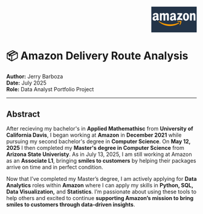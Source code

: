 <p align="right">
  <img src="Amazon-Symbol.jpg" alt="Amazon Logo" width="120"/>
</p>

# 📦 Amazon Delivery Route Analysis

**Author:** Jerry Barboza  
**Date:** July 2025  
**Role:** Data Analyst Portfolio Project  



---

## Abstract

After recieving my bachelor's in **Applied Mathemathisc** from **University of California Davis**, I began working at **Amazon** in **December 2021** while pursuing my second bachelor's degree in **Computer Science**. On **May 12, 2025** I then completed my **Master's degree in Computer Science** from **Arizona State Univeristy**. As in July 13, 2025, I am still working at Amazon as an **Associate L1**, bringing **smiles to customers** by helping their packages arrive on time and in perfect condition.

Now that I’ve completed my Master’s degree, I am actively applying for **Data Analytics** roles within **Amazon** where I can apply my skills in **Python, SQL, Data Visualization,** and **Statistics**. I’m passionate about using these tools to help others and excited to continue **supporting Amazon’s mission to bring smiles to customers through data-driven insights**.
